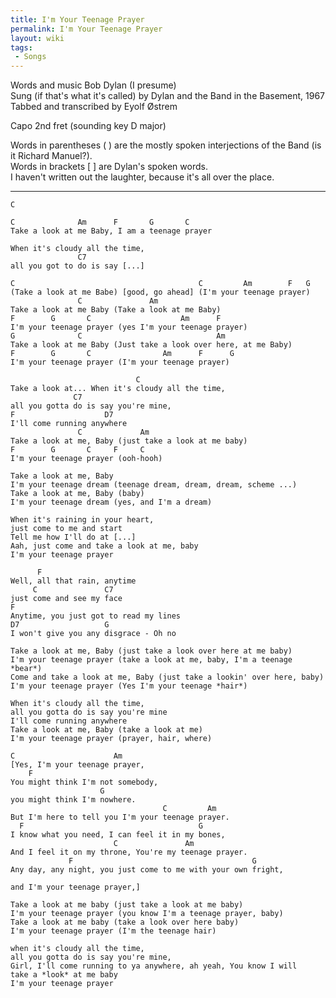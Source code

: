 ```yaml
---
title: I'm Your Teenage Prayer
permalink: I'm Your Teenage Prayer
layout: wiki
tags:
 - Songs
---
```


Words and music Bob Dylan (I presume)  
Sung (if that's what it's called) by Dylan and the Band in the Basement,
1967  
Tabbed and transcribed by Eyolf Østrem

Capo 2nd fret (sounding key D major)

Words in parentheses ( ) are the mostly spoken interjections of the Band
(is it Richard Manuel?).  
Words in brackets [ ] are Dylan's spoken words.  
I haven't written out the laughter, because it's all over the place.

* * * * *

    C

    C              Am      F       G       C
    Take a look at me Baby, I am a teenage prayer

    When it's cloudy all the time,
                   C7
    all you got to do is say [...]

    C                                         C         Am        F   G
    (Take a look at me Babe) [good, go ahead] (I'm your teenage prayer)
                   C               Am
    Take a look at me Baby (Take a look at me Baby)
    F        G       C                    Am      F
    I'm your teenage prayer (yes I'm your teenage prayer)
    G              C                              Am
    Take a look at me Baby (Just take a look over here, at me Baby)
    F        G       C                Am      F      G
    I'm your teenage prayer (I'm your teenage prayer)

                                C
    Take a look at... When it's cloudy all the time,
                  C7
    all you gotta do is say you're mine,
    F                    D7
    I'll come running anywhere
                   C             Am
    Take a look at me, Baby (just take a look at me baby)
    F        G       C     F     C
    I'm your teenage prayer (ooh-hooh)

    Take a look at me, Baby
    I'm your teenage dream (teenage dream, dream, dream, scheme ...)
    Take a look at me, Baby (baby)
    I'm your teenage dream (yes, and I'm a dream)

    When it's raining in your heart,
    just come to me and start
    Tell me how I'll do at [...]
    Aah, just come and take a look at me, baby
    I'm your teenage prayer

          F
    Well, all that rain, anytime
         C               C7
    just come and see my face
    F
    Anytime, you just got to read my lines
    D7                   G
    I won't give you any disgrace - Oh no

    Take a look at me, Baby (just take a look over here at me baby)
    I'm your teenage prayer (take a look at me, baby, I'm a teenage *bear*)
    Come and take a look at me, Baby (just take a lookin' over here, baby)
    I'm your teenage prayer (Yes I'm your teenage *hair*)

    When it's cloudy all the time,
    all you gotta do is say you're mine
    I'll come running anywhere
    Take a look at me, Baby (take a look at me)
    I'm your teenage prayer (prayer, hair, where)

    C                      Am
    [Yes, I'm your teenage prayer,
        F
    You might think I'm not somebody,
                        G
    you might think I'm nowhere.
                                      C         Am
    But I'm here to tell you I'm your teenage prayer.
      F                                       G
    I know what you need, I can feel it in my bones,
                           C               Am
    And I feel it on my throne, You're my teenage prayer.
                 F                                        G
    Any day, any night, you just come to me with your own fright,

    and I'm your teenage prayer,]

    Take a look at me baby (just take a look at me baby)
    I'm your teenage prayer (you know I'm a teenage prayer, baby)
    Take a look at me baby (take a look over here baby)
    I'm your teenage prayer (I'm the teenage hair)

    when it's cloudy all the time,
    all you gotta do is say you're mine,
    Girl, I'll come running to ya anywhere, ah yeah, You know I will
    take a *look* at me baby
    I'm your teenage prayer
